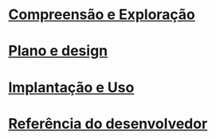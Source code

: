 # [Compreensão e Exploração](/understand-explore/microsoft-identity-manager-2016.md)
# [Plano e design](/plan-design/microsoft-identity-manager-2016-supported-platforms.md)
# [Implantação e Uso](/deploy-use/microsoft-identity-manager-deploy.md)
# [Referência do desenvolvedor](/reference/microsoft-identity-manager-2016-developer-reference.md)


<!--HONumber=Apr16_HO4-->


